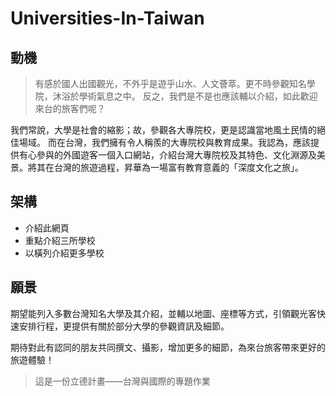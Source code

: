 
# Universities-In-Taiwan

## 動機

>有感於國人出國觀光，不外乎是遊乎山水、人文薈萃。更不時參觀知名學院，沐浴於學術氣息之中。
>反之，我們是不是也應該輔以介紹，如此歡迎來台的旅客們呢？

我們常說，大學是社會的縮影；故，參觀各大專院校，更是認識當地風土民情的絕佳場域。
而在台灣，我們擁有令人稱羨的大專院校與教育成果。我認為，應該提供有心參與的外國遊客一個入口網站，介紹台灣大專院校及其特色、文化淵源及美景。將其在台灣的旅遊過程，昇華為一場富有教育意義的「深度文化之旅」。

## 架構

* 介紹此網頁
* 重點介紹三所學校
* 以橫列介紹更多學校

## 願景

期望能列入多數台灣知名大學及其介紹，並輔以地圖、座標等方式，引領觀光客快速安排行程，更提供有關於部分大學的參觀資訊及細節。

期待對此有認同的朋友共同撰文、攝影，增加更多的細節，為來台旅客帶來更好的旅遊體驗！

> 這是一份立德計畫——台灣與國際的專題作業
